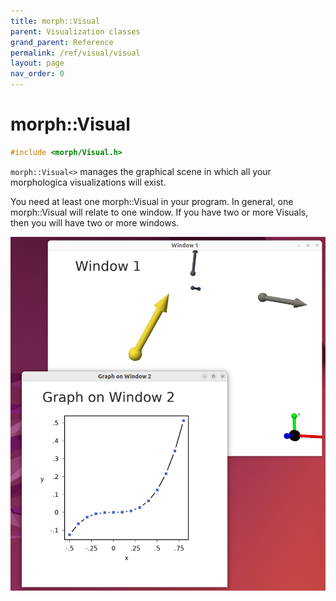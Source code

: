 ```yaml
---
title: morph::Visual
parent: Visualization classes
grand_parent: Reference
permalink: /ref/visual/visual
layout: page
nav_order: 0
---
```

# morph::Visual
```c++
#include <morph/Visual.h>
```

`morph::Visual<>` manages the graphical scene in which all your
morphologica visualizations will exist.

You need at least one morph::Visual in your program. In general, one
morph::Visual will relate to one window. If you have two or more
Visuals, then you will have two or more windows.

![Screenshot of two computer windows each backed by a morph::Visual](https://github.com/ABRG-Models/morphologica/blob/main/docs/images/morph_two_visuals.png?raw=true)
